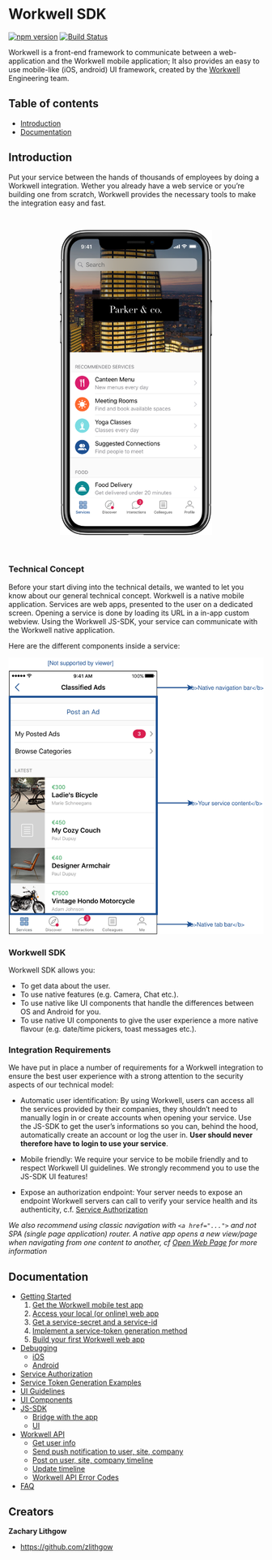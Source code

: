# Workwell SDK

[![npm version](https://img.shields.io/npm/v/workwell.svg)](https://www.npmjs.com/package/workwell)
[![Build Status](https://travis-ci.org/Workwell/workwell.svg?branch=master)](https://travis-ci.org/Workwell/workwell)

Workwell is a front-end framework to communicate between a web-application and the Workwell mobile application; It also provides an easy to use mobile-like (iOS, android) UI framework, created by the [Workwell](https://www.workwell.io) Engineering team.


## Table of contents

* [Introduction](#introduction)
* [Documentation](#documentation)


## Introduction

Put your service between the hands of thousands of employees by doing a Workwell integration. Wether you already have a web service or you’re building one from scratch, Workwell provides the necessary tools to make the integration easy and fast.

<br/>
<p align="center"><img src="docs/images/Phone@2x.png" alt="drawing" width="300px"/></p>
<br/>

### Technical Concept

Before your start diving into the technical details, we wanted to let you know about our general technical concept. Workwell is a native mobile application. Services are web apps, presented to the user on a dedicated screen. Opening a service is done by loading its URL in a in-app custom webview. Using the Workwell JS-SDK, your service can communicate with the Workwell native application.

Here are the different components inside a service:

<p align="center"><img src="docs/images/service-components.svg" alt="drawing" width="600px"/></p>

### Workwell SDK

Workwell SDK allows you:

* To get data about the user.
* To use native features (e.g. Camera, Chat etc.).
* To use native like UI components that handle the differences between OS and Android for you.
* To use native UI components to give the user experience a more native flavour (e.g. date/time pickers, toast messages etc.).

### Integration Requirements

We have put in place a number of requirements for a Workwell integration to ensure the best user experience with a strong attention to the security aspects of our technical model:

* Automatic user identification: By using Workwell, users can access all the services provided by their companies, they shouldn’t need to manually login in or create accounts when opening your service. Use the JS-SDK to get the user’s informations so you can, behind the hood, automatically create an account or log the user in. **User should never therefore have to login to use your service**.

* Mobile friendly: We require your service to be mobile friendly and to respect Workwell UI guidelines. We strongly recommend you to use the JS-SDK UI features!

* Expose an authorization endpoint: Your server needs to expose an endpoint Workwell servers can call to verify your service health and its authenticity, c.f. [Service Authorization](docs/service-authorization.md)

*We also recommend using classic navigation with `<a href="...">` and not SPA (single page application) router. A native app opens a new view/page when navigating from one content to another, cf [Open Web Page](docs/js-sdk.md#openwebpage) for more information*


## Documentation

* [Getting Started](docs/getting-started.md) 
    1. [Get the Workwell mobile test app](docs/getting-started.md#workwell-mobile-test)
    2. [Access your local (or online) web app](docs/getting-started.md#access-web-app)
    3. [Get a service-secret and a service-id](docs/getting-started.md#service-secret-id)
    4. [Implement a service-token generation method](docs/getting-started.md#service-token)
    5. [Build your first Workwell web app](docs/getting-started.md#build-first)
* [Debugging](docs/debugging.md)
   * [iOS](docs/debugging.md#ios)
   * [Android](docs/debugging.md#android)
* [Service Authorization](docs/service-authorization.md)
* [Service Token Generation Examples](docs/service-token-examples.md)
* [UI Guidelines](docs/ui-guidelines.md)
* [UI Components](docs/ui-components.md)
* [JS-SDK](docs/js-sdk.md)
    * [Bridge with the app](docs/js-sdk.md#bridge-with-the-app)
    * [UI](docs/js-sdk.md#ui)
* [Workwell API](docs/api.md)
	* [Get user info](docs/api.md#user-info)
	* [Send push notification to user, site, company](docs/api.md#push-notification)
	* [Post on user, site, company timeline](docs/api.md#post-timeline)
	* [Update timeline](docs/api.md#update-timeline)
	* [Workwell API Error Codes](docs/api.md#error-code)
* [FAQ](docs/faq.md)


## Creators

**Zachary Lithgow**

* <https://github.com/zlithgow>
